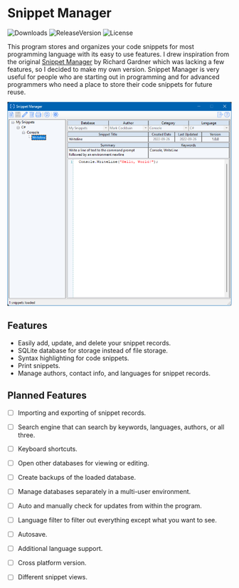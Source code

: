 # Snippet Manager

![Downloads](https://img.shields.io/github/downloads/saltyseaslug/snippet-manager/total?style=flat-square)
![ReleaseVersion](https://img.shields.io/github/v/release/saltyseaslug/snippet-manager?style=flat-square)
![License](https://img.shields.io/github/license/saltyseaslug/snippet-manager?style=flat-square)

This program stores and organizes your code snippets for most programming language with its easy to use features. I drew inspiration from the original [Snippet Manager] by Richard Gardner which was lacking a few features, so I decided to make my own version. Snippet Manager is very useful for people who are starting out in programming and for advanced programmers who need a place to store their code snippets for future reuse.

![screen shot](/screenshot-main.png)



## Features

- Easily add, update, and delete your snippet records.
- SQLite database for storage instead of file storage.
- Syntax highlighting for code snippets.
- Print snippets.
- Manage authors, contact info, and languages for snippet records.

## Planned Features

- [ ] Importing and exporting of snippet records.
- [ ] Search engine that can search by keywords, languages, authors, or all three.
- [ ] Keyboard shortcuts.
- [ ] Open other databases for viewing or editing.
- [ ] Create backups of the loaded database.
- [ ] Manage databases separately in a multi-user environment.
- [ ] Auto and manually check for updates from within the program.
- [ ] Language filter to filter out everything except what you want to see.
- [ ] Autosave.
- [ ] Additional language support.
- [ ] Cross platform version.
- [ ] Different snippet views.


[Snippet Manager]: http://www.snippetmanager.net/

